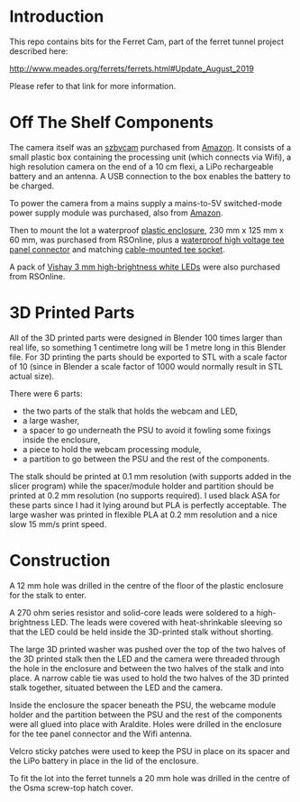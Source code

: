 # Introduction

This repo contains bits for the Ferret Cam, part of the ferret tunnel project described here:

http://www.meades.org/ferrets/ferrets.html#Update_August_2019

Please refer to that link for more information.

# Off The Shelf Components

The camera itself was an [szbvcam](http://www.szbvcam.com/) purchased from [Amazon](https://www.amazon.co.uk/gp/product/B077K2TH1V/).  It consists of a small plastic box containing the processing unit (which connects via Wifi), a high resolution camera on the end of a 10 cm flexi, a LiPo rechargeable battery and an antenna.  A USB connection to the box enables the battery to be charged.

To power the camera from a mains supply a mains-to-5V switched-mode power supply module was purchased, also from [Amazon](https://www.amazon.co.uk/gp/product/B073GPSY4T).

Then to mount the lot a waterproof [plastic enclosure](https://uk.rs-online.com/web/p/general-purpose-enclosures/7739607/), 230 mm x 125 mm x 60 mm, was purchased from RSOnline, plus a [waterproof high voltage tee panel connector](https://uk.rs-online.com/web/p/lighting-connectors/1369903/) and matching [cable-mounted tee socket](https://uk.rs-online.com/web/p/lighting-connectors/1369898/).

A pack of [Vishay 3 mm high-brightness white LEDs](https://uk.rs-online.com/web/p/leds/8184452/) were also purchased from RSOnline.

# 3D Printed Parts

All of the 3D printed parts were designed in Blender 100 times larger than real life, so something 1 centimetre long will be 1 metre long in this Blender file.  For 3D printing the parts should be exported to STL with a scale factor of 10 (since in Blender a scale factor of 1000 would normally result in STL actual size).

There were 6 parts:

* the two parts of the stalk that holds the webcam and LED,
* a large washer,
* a spacer to go underneath the PSU to avoid it fowling some fixings inside the enclosure,
* a piece to hold the webcam processing module,
* a partition to go between the PSU and the rest of the components.

The stalk should be printed at 0.1 mm resolution (with supports added in the slicer program) while the spacer/module holder and partition should be printed at 0.2 mm resolution (no supports required).  I used black ASA for these parts since I had it lying around but PLA is perfectly acceptable.  The large washer was printed in flexible PLA at 0.2 mm resolution and a nice slow 15 mm/s print speed.

# Construction

A 12 mm hole was drilled in the centre of the floor of the plastic enclosure for the stalk to enter.

A 270 ohm series resistor and solid-core leads were soldered to a high-brightness LED.  The leads were covered with heat-shrinkable sleeving so that the LED could be held inside the 3D-printed stalk without shorting.

The large 3D printed washer was pushed over the top of the two halves of the 3D printed stalk then the LED and the camera were threaded through the hole in the enclosure and between the two halves of the stalk and into place.  A narrow cable tie was used to hold the two halves of the 3D printed stalk together, situated between the LED and the camera.

Inside the enclosure the spacer beneath the PSU, the webcame module holder and the partition between the PSU and the rest of the components were all glued into place with Araldite.  Holes were drilled in the enclosure for the tee panel connector and the Wifi antenna.

Velcro sticky patches were used to keep the PSU in place on its spacer and the LiPo battery in place in the lid of the enclosure.

To fit the lot into the ferret tunnels a 20 mm hole was drilled in the centre of the Osma screw-top hatch cover.